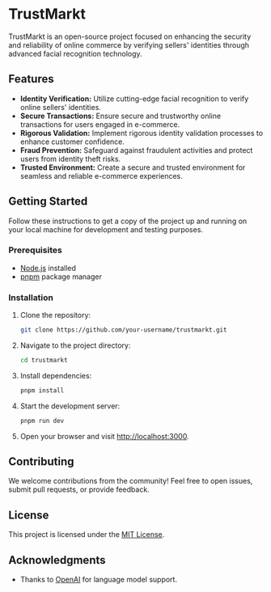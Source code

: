 # TrustMarkt

TrustMarkt is an open-source project focused on enhancing the security and reliability of online commerce by verifying sellers' identities through advanced facial recognition technology.

## Features

- **Identity Verification:** Utilize cutting-edge facial recognition to verify online sellers' identities.
- **Secure Transactions:** Ensure secure and trustworthy online transactions for users engaged in e-commerce.
- **Rigorous Validation:** Implement rigorous identity validation processes to enhance customer confidence.
- **Fraud Prevention:** Safeguard against fraudulent activities and protect users from identity theft risks.
- **Trusted Environment:** Create a secure and trusted environment for seamless and reliable e-commerce experiences.

## Getting Started

Follow these instructions to get a copy of the project up and running on your local machine for development and testing purposes.

### Prerequisites

- [Node.js](https://nodejs.org/) installed
- [pnpm](https://pnpm.io/) package manager

### Installation

1. Clone the repository:

   ```bash
   git clone https://github.com/your-username/trustmarkt.git
   ```

2. Navigate to the project directory:

   ```bash
   cd trustmarkt
   ```

3. Install dependencies:

   ```bash
   pnpm install
   ```

4. Start the development server:

   ```bash
   pnpm run dev
   ```

5. Open your browser and visit [http://localhost:3000](http://localhost:3000).

## Contributing

We welcome contributions from the community! Feel free to open issues, submit pull requests, or provide feedback.

## License

This project is licensed under the [MIT License](LICENSE).

## Acknowledgments

- Thanks to [OpenAI](https://www.openai.com/) for language model support.
